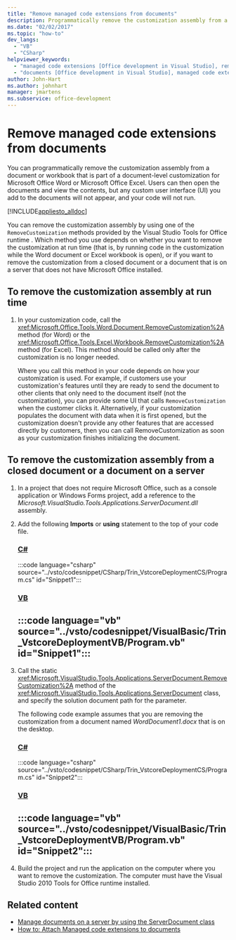 ```yaml
---
title: "Remove managed code extensions from documents"
description: Programmatically remove the customization assembly from a document or workbook that is part of a document-level customization for Microsoft Word or Excel.
ms.date: "02/02/2017"
ms.topic: "how-to"
dev_langs:
  - "VB"
  - "CSharp"
helpviewer_keywords:
  - "managed code extensions [Office development in Visual Studio], removing"
  - "documents [Office development in Visual Studio], managed code extensions"
author: John-Hart
ms.author: johnhart
manager: jmartens
ms.subservice: office-development
---
```

# Remove managed code extensions from documents

  You can programmatically remove the customization assembly from a document or workbook that is part of a document-level customization for Microsoft Office Word or Microsoft Office Excel. Users can then open the documents and view the contents, but any custom user interface (UI) you add to the documents will not appear, and your code will not run.

 [!INCLUDE[appliesto_alldoc](../vsto/includes/appliesto-alldoc-md.md)]

 You can remove the customization assembly by using one of the `RemoveCustomization` methods provided by the  Visual Studio Tools for Office runtime . Which method you use depends on whether you want to remove the customization at run time (that is, by running code in the customization while the Word document or Excel workbook is open), or if you want to remove the customization from a closed document or a document that is on a server that does not have Microsoft Office installed.

## To remove the customization assembly at run time

1. In your customization code, call the <xref:Microsoft.Office.Tools.Word.Document.RemoveCustomization%2A> method (for Word) or the <xref:Microsoft.Office.Tools.Excel.Workbook.RemoveCustomization%2A> method (for Excel). This method should be called only after the customization is no longer needed.

     Where you call this method in your code depends on how your customization is used. For example, if customers use your customization's features until they are ready to send the document to other clients that only need to the document itself (not the customization), you can provide some UI that calls `RemoveCustomization` when the customer clicks it. Alternatively, if your customization populates the document with data when it is first opened, but the customization doesn't provide any other features that are accessed directly by customers, then you can call RemoveCustomization as soon as your customization finishes initializing the document.

## To remove the customization assembly from a closed document or a document on a server

1. In a project that does not require Microsoft Office, such as a console application or Windows Forms project, add a reference to the *Microsoft.VisualStudio.Tools.Applications.ServerDocument.dll* assembly.

2. Add the following **Imports** or **using** statement to the top of your code file.

     ### [C#](#tab/csharp)
     :::code language="csharp" source="../vsto/codesnippet/CSharp/Trin_VstcoreDeploymentCS/Program.cs" id="Snippet1":::

     ### [VB](#tab/vb)
     :::code language="vb" source="../vsto/codesnippet/VisualBasic/Trin_VstcoreDeploymentVB/Program.vb" id="Snippet1":::
     ---

3. Call the static <xref:Microsoft.VisualStudio.Tools.Applications.ServerDocument.RemoveCustomization%2A> method of the <xref:Microsoft.VisualStudio.Tools.Applications.ServerDocument> class, and specify the solution document path for the parameter.

     The following code example assumes that you are removing the customization from a document named *WordDocument1.docx* that is on the desktop.

     ### [C#](#tab/csharp)
     :::code language="csharp" source="../vsto/codesnippet/CSharp/Trin_VstcoreDeploymentCS/Program.cs" id="Snippet2":::

     ### [VB](#tab/vb)
     :::code language="vb" source="../vsto/codesnippet/VisualBasic/Trin_VstcoreDeploymentVB/Program.vb" id="Snippet2":::
     ---

4. Build the project and run the application on the computer where you want to remove the customization. The computer must have the Visual Studio 2010 Tools for Office runtime installed.

## Related content
- [Manage documents on a server by using the ServerDocument class](../vsto/managing-documents-on-a-server-by-using-the-serverdocument-class.md)
- [How to: Attach Managed code extensions to documents](../vsto/how-to-attach-managed-code-extensions-to-documents.md)
